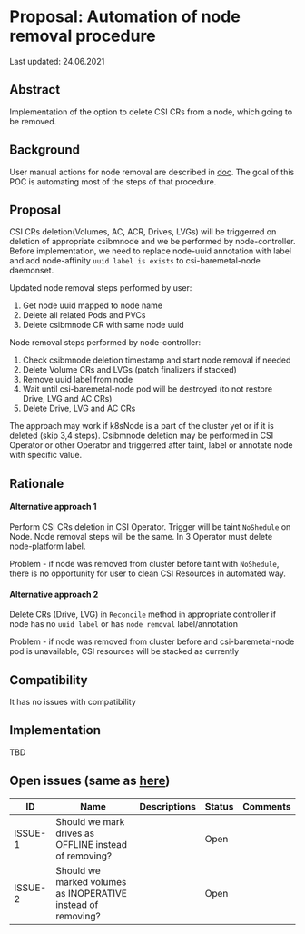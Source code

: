 # Proposal: Automation of node removal procedure

Last updated: 24.06.2021

## Abstract

Implementation of the option to delete CSI CRs from a node, which going to be removed. 

## Background

User manual actions for node removal are described in [doc](https://github.com/dell/csi-baremetal/blob/master/docs/node-removal.md). The goal of this POC is automating most of the steps of that procedure. 

## Proposal

CSI CRs deletion(Volumes, AC, ACR, Drives, LVGs) will be triggerred on deletion of appropriate csibmnode and we be performed by node-controller.
Before implementation, we need to replace node-uuid annotation with label and add node-affinity `uuid label is exists` to csi-baremetal-node daemonset.

Updated node removal steps performed by user:
1. Get node uuid mapped to node name
2. Delete all related Pods and PVCs
3. Delete csibmnode CR with same node uuid

Node removal steps performed by node-controller:
1. Check csibmnode deletion timestamp and start node removal if needed
2. Delete Volume CRs and LVGs (patch finalizers if stacked)
3. Remove uuid label from node
4. Wait until csi-baremetal-node pod will be destroyed (to not restore Drive, LVG and AC CRs)
5. Delete Drive, LVG and AC CRs

The approach may work if k8sNode is a part of the cluster yet or if it is deleted (skip 3,4 steps).
Csibmnode deletion may be performed in CSI Operator or other Operator and triggerred after taint, label or annotate node with specific value.

## Rationale

#### Alternative approach 1

Perform CSI CRs deletion in CSI Operator. Trigger will be taint `NoShedule` on Node. Node removal steps will be the same. In 3 Operator must delete node-platform label.

Problem - if node was removed from cluster before taint with `NoShedule`, there is no opportunity for user to clean CSI Resources in automated way.

#### Alternative approach 2

Delete CRs (Drive, LVG) in `Reconcile` method in appropriate controller if node has no `uuid label` or has `node removal` label/annotation

Problem - if node was removed from cluster before and csi-baremetal-node pod is unavailable, CSI resources will be stacked as currently

## Compatibility

It has no issues with compatibility

## Implementation

TBD

## Open issues (same as [here](https://github.com/dell/csi-baremetal/blob/master/docs/node-removal.md))

ID | Name | Descriptions | Status | Comments
---| -----| -------------| ------ | --------
ISSUE-1 | Should we mark drives as OFFLINE instead of removing?  |  | Open  |
ISSUE-2 | Should we marked volumes as INOPERATIVE instead of removing?  |  | Open  |   
